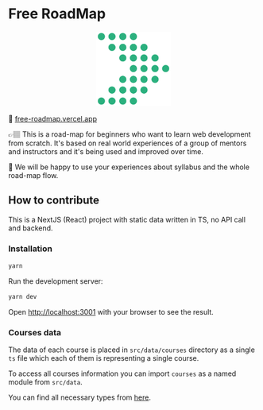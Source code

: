 # Free RoadMap

<img src="./public/favicon.svg" width="150px" style="left: calc(50% - 75px);position: relative"/>

🧭 [free-roadmap.vercel.app](https://free-roadmap.vercel.app/weeks)

👉🏽 This is a road-map for beginners who want to learn web development from scratch. It's based on real world experiences of a group of mentors and instructors and it's being used and improved over time.

💎 We will be happy to use your experiences about syllabus and the whole road-map flow.

## How to contribute

This is a NextJS (React) project with static data written in TS, no API call and backend.

### Installation

```sh
yarn
```

Run the development server:

```bash
yarn dev
```

Open [http://localhost:3001](http://localhost:3001) with your browser to see the result.

### Courses data

The data of each course is placed in `src/data/courses` directory as a single `ts` file which each of them is representing a single course.

To access all courses information you can import `courses` as a named module from `src/data`.

You can find all necessary types from [here](https://github.com/raffidil/free-roadmap/blob/9b160a64230be8f83ecc9877b6af48d0ad008b7d/src/types/types.ts).
